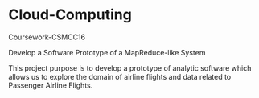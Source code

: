 # Cloud-Computing
Coursework-CSMCC16

Develop a Software Prototype of a MapReduce-like System

This project purpose is to develop a prototype of analytic software which allows us to explore the domain of airline flights and data related to Passenger Airline Flights.
